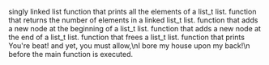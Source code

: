 
singly linked list
function that prints all the elements of a list_t list.
function that returns the number of elements in a linked list_t list.
function that adds a new node at the beginning of a list_t list.
function that adds a new node at the end of a list_t list.
function that frees a list_t list. 
function that prints You're beat! and yet, you must allow,\nI bore my house upon my back!\n before the main function is executed.
